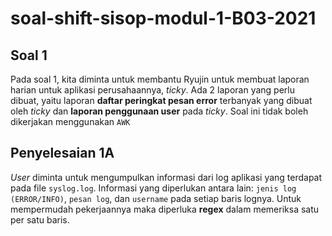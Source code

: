 # soal-shift-sisop-modul-1-B03-2021

## Soal 1

Pada soal 1, kita diminta untuk membantu Ryujin untuk membuat laporan harian untuk aplikasi perusahaannya, *ticky*. Ada 2 laporan yang perlu dibuat, yaitu laporan **daftar peringkat pesan error** terbanyak yang dibuat oleh *ticky* dan **laporan penggunaan user** pada *ticky*. Soal ini tidak boleh dikerjakan menggunakan `AWK`

## Penyelesaian 1A





*User* diminta untuk mengumpulkan informasi dari log aplikasi yang terdapat pada file `syslog.log`. Informasi yang diperlukan antara lain: `jenis log (ERROR/INFO)`, `pesan log`, dan `username` pada setiap baris lognya. Untuk mempermudah pekerjaannya maka diperluka **regex** dalam memeriksa satu per satu baris.

